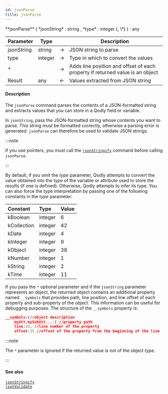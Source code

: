 ```yaml
---
id: jsonParse
title: jsonParse
---
```



<!-- REF #_command_.jsonParse.Syntax -->**jsonParse** ( *jsonString* : string , *type* : integer {, \*} ) : any<!-- END REF -->


<!-- REF #_command_.jsonParse.Params -->
|Parameter|Type||Description|
|---------|--- |:---:|------|
|jsonString|string|->|JSON string to parse|
|type|integer|->|Type in which to convert the values|
|*||->|Adds line position and offset of each property if returned value is an object|
|Result|any|<-|Values extracted from JSON string|
<!-- END REF -->

#### Description

The `jsonParse` command <!-- REF #_command_.jsonParse.Summary -->parses the contents of a JSON-formatted string and extracts values that you can store in a Qodly field or variable<!-- END REF -->.

In `jsonString`, pass the JSON-formatted string whose contents you want to parse. This string must be formatted correctly, otherwise a parsing error is generated. `jsonParse` can therefore be used to validate JSON strings.

:::note

If you use pointers, you must call the [`jsonStringify`](jsonStringify.md) command before calling `jsonParse`.

:::

By default, if you omit the *type* parameter, Qodly attempts to convert the value obtained into the type of the variable or attribute used to store the results (if one is defined). Otherwise, Qodly attempts to infer its type. You can also force the type interpretation by passing one of the following constants in the *type* parameter:

|Constant|Type|Value|
|:----|:----|:----|
|kBoolean|integer|6|
|kCollection|integer|42|
|kDate|integer|4|
|kInteger|integer|9|
|kObject|integer|38|
|kNumber|integer|1|
|kString|integer|2|
|kTime|integer|11|

If you pass the `*` optional parameter and if the `jsonString` parameter represents an object, the returned object contains an additional property named `__symbols` that provides path, line position, and line offset of each property and sub-property of the object. This information can be useful for debugging purposes. The structure of the `__symbols` property is:

```json
__symbols:{//object description
	myAtt.mySubAtt...:{ //property path
	line:10, //line number of the property
	offset:35 //offset of the property from the beginning of the line       }    }
```

:::note

The `*` parameter is ignored if the returned value is not of the object *type*.

:::

#### See also

[`jsonStringify`](jsonStringify.md)<br/>
[`jsonValidate`](jsonValidate.md)
